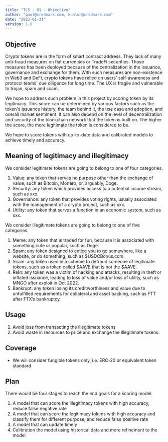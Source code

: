 ```yaml
---
title: "TLS - 01 - Objective"
author: "paul@credmark.com, kunlun@credmark.com"
date: "2023-01-31"
version: 1.0
---
```



## Objective

Crypto tokens are in the form of smart contract address. They lack of many anti-fraud measures on fiat currencies or TradeFi securities. Those measures has been deployed because of the centralization in the issuance, governance and exchange for them. With such measures are non-existence in Web3 and DeFi, crypto tokens have relied on users' self-awareness and protocol teams' due diligence for long time. The UX is fragile and vulnerable to trojan, spam and scam.

We hope to address such problem in this project by scoring token by its legitimacy. This score can be determined by various factors such as the token's issuance history, the team behind it, the use case and adoption, and overall market sentiment. It can also depend on the level of decentralization and security of the blockchain network that the token is built on. The higher the score, the more legitimate the token is considered to be.

We hope to score tokens with up-to-date data and calibrated models to achieve timely and accuracy.


## Meaning of legitimacy and illegitimacy

We consider legitimate tokens are going to belong to one of four categories.

1. Value: any token that serves no purpose other than the exchange of value, such as Bitcoin, Monero, or, arguably, Doge.
2. Security: any token which provides access to a potential income stream, such as xxx.
3. Governance: any token that provides voting rights, usually associated with the management of a crypto project, such as xxx.
4. Utility: any token that serves a function in an economic system, such as xxx.

We consider illegitimate tokens are going to belong to one of five categories.

1. Meme: any token that is traded for fun, because it is associated with something cute or popular, such as Doge.
2. Spam: any token designed to entice you to go somewhere, like a website, or do something, such as $USDCBonus.com.
3. Scam: any token used in a scheme to defraud someone of legitimate tokens, such as a token called $AAVE that is not the $AAVE.
4. Rekt: any token was a victim of hacking and attacks, resulting in theft or inflated issuance, leading to loss of value and/or loss of utility, such as MNGO after exploit in Oct 2022.
5. Bankrupt: any token losing its creditworthiness and value due to unfulfilled requirements for collateral and asset backing, such as FTT after FTX’s bankruptcy.

## Usage

1. Avoid loss from transacting the illegitimate tokens
2. Avoid waste in resources to price and exchange the illegitimate tokens.

## Coverage

- We will consider fungible tokens only, i.e. ERC-20 or equivalent token standard

## Plan

There would be four stages to reach the end goals for a scoring model.

1. A model that can score the illegitimacy tokens with high accuracy, reduce false negative rate
2. A model that can score the legitimacy tokens with high accuracy and classify them for different purpose, and reduce false positive rate
3. A model that can update timely
4. Calibration the model using historical data and more refinement to the model
